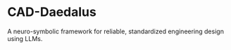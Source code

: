 # CAD-Daedalus
A neuro-symbolic framework for reliable, standardized engineering design using LLMs.
